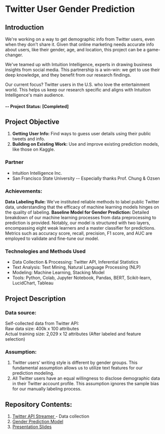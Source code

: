 # Twitter User Gender Prediction

## Introduction

We're working on a way to get demographic info from Twitter users, even when they don't share it. Given that online marketing needs accurate info about users, like their gender, age, and location, this project can be a game-changer.

We've teamed up with Intuition Intelligence, experts in drawing business insights from social media. This partnership is a win-win: we get to use their deep knowledge, and they benefit from our research findings.

Our current focus? Twitter users in the U.S. who love the entertainment world. This helps us keep our research specific and aligns with Intuition Intelligence's main audience.

#### -- Project Status: [Completed]

## Project Objective
1) **Getting User Info:** Find ways to guess user details using their public tweets and info.
2) **Building on Existing Work:** Use and improve existing prediction models, like those on Kaggle.

### Partner
* Intuition Intelligence Inc.
* San Francisco State University -- Especially thanks Prof. Chung & Ozsen

### Achievements:
**Data Labeling Rule:** We've instituted reliable methods to label public Twitter data, understanding that the efficacy of machine learning models hinges on the quality of labeling.
**Baseline Model for Gender Prediction:** Detailed breakdown of our machine learning processes from data preprocessing to prediction is provided. Notably, our model is structured with two layers, encompassing eight weak learners and a master classifier for predictions. Metrics such as accuracy score, recall, precision, F1 score, and AUC are employed to validate and fine-tune our model.

### Technologies and Methods Used
* Data Collection & Processing: Twitter API, Inferential Statistics
* Text Analysis: Text Mining, Natural Language Processing (NLP)
* Modeling: Machine Learning, Stacking Model
* Tools: Python, Colab, Jupyter Notebook, Pandas, BERT, Scikit-learn, LucidChart, Tableau

## Project Description
### Data source:
Self-collected data from Twitter API:  
Raw data size: 400k x 100 attributes  
Actual training size: 2,029 x 12 attributes (After labeled and feature selection)

### Assumption:
1) Twitter users’ writing style is different by gender groups. This fundamental assumption allows 
   us to utilize text features for our prediction modeling.  
2) All Twitter users have an equal willingness to disclose demographic data in their Twitter account profile. 
   This assumption ignores the sample bias for our manually labeling process.

## Repository Contents: 
  1. [Twitter API Streamer ](Notebooks/Twitter_app_streamer.ipynb) - Data collection
  2. [Gender Prediction Model](Notebooks/gender.ipynb)
  3. [Presentation Slides](https://github.com/Liam-LT/Twitter_User_Gender_Age_Detection/blob/master/Slides/TwitterProject.pdf)

